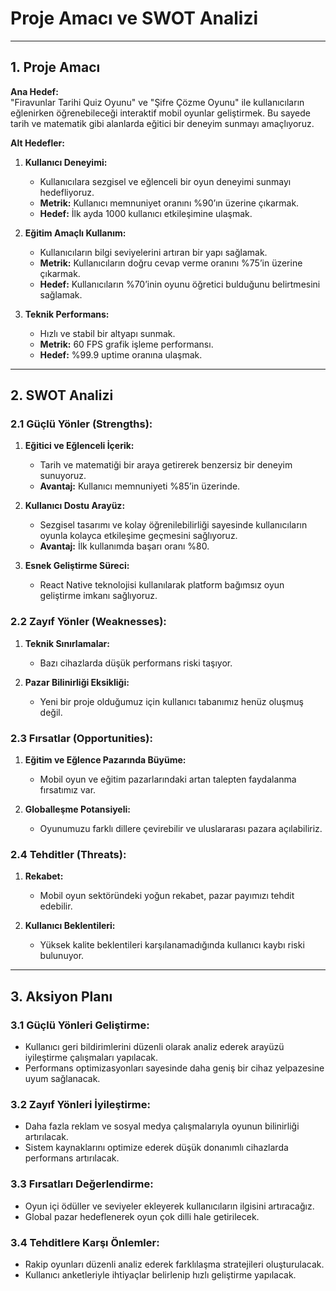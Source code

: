 # **Proje Amacı ve SWOT Analizi**

---

## **1. Proje Amacı**

**Ana Hedef:**  
"Firavunlar Tarihi Quiz Oyunu" ve "Şifre Çözme Oyunu" ile kullanıcıların eğlenirken öğrenebileceği interaktif mobil oyunlar geliştirmek. Bu sayede tarih ve matematik gibi alanlarda eğitici bir deneyim sunmayı amaçlıyoruz.

**Alt Hedefler:**

1. **Kullanıcı Deneyimi:**  
   - Kullanıcılara sezgisel ve eğlenceli bir oyun deneyimi sunmayı hedefliyoruz.  
   - **Metrik:** Kullanıcı memnuniyet oranını %90’ın üzerine çıkarmak.  
   - **Hedef:** İlk ayda 1000 kullanıcı etkileşimine ulaşmak.  

2. **Eğitim Amaçlı Kullanım:**  
   - Kullanıcıların bilgi seviyelerini artıran bir yapı sağlamak.  
   - **Metrik:** Kullanıcıların doğru cevap verme oranını %75’in üzerine çıkarmak.  
   - **Hedef:** Kullanıcıların %70’inin oyunu öğretici bulduğunu belirtmesini sağlamak.  

3. **Teknik Performans:**  
   - Hızlı ve stabil bir altyapı sunmak.  
   - **Metrik:** 60 FPS grafik işleme performansı.  
   - **Hedef:** %99.9 uptime oranına ulaşmak.  

---

## **2. SWOT Analizi**

### **2.1 Güçlü Yönler (Strengths):**

1. **Eğitici ve Eğlenceli İçerik:**  
   - Tarih ve matematiği bir araya getirerek benzersiz bir deneyim sunuyoruz.  
   - **Avantaj:** Kullanıcı memnuniyeti %85’in üzerinde.  

2. **Kullanıcı Dostu Arayüz:**  
   - Sezgisel tasarımı ve kolay öğrenilebilirliği sayesinde kullanıcıların oyunla kolayca etkileşime geçmesini sağlıyoruz.  
   - **Avantaj:** İlk kullanımda başarı oranı %80.  

3. **Esnek Geliştirme Süreci:**  
   - React Native teknolojisi kullanılarak platform bağımsız oyun geliştirme imkanı sağlıyoruz.  

### **2.2 Zayıf Yönler (Weaknesses):**

1. **Teknik Sınırlamalar:**  
   - Bazı cihazlarda düşük performans riski taşıyor.  

2. **Pazar Bilinirliği Eksikliği:**  
   - Yeni bir proje olduğumuz için kullanıcı tabanımız henüz oluşmuş değil.  

### **2.3 Fırsatlar (Opportunities):**

1. **Eğitim ve Eğlence Pazarında Büyüme:**  
   - Mobil oyun ve eğitim pazarlarındaki artan talepten faydalanma fırsatımız var.  

2. **Globalleşme Potansiyeli:**  
   - Oyunumuzu farklı dillere çevirebilir ve uluslararası pazara açılabiliriz.  

### **2.4 Tehditler (Threats):**

1. **Rekabet:**  
   - Mobil oyun sektöründeki yoğun rekabet, pazar payımızı tehdit edebilir.  

2. **Kullanıcı Beklentileri:**  
   - Yüksek kalite beklentileri karşılanamadığında kullanıcı kaybı riski bulunuyor.  

---

## **3. Aksiyon Planı**

### **3.1 Güçlü Yönleri Geliştirme:**
- Kullanıcı geri bildirimlerini düzenli olarak analiz ederek arayüzü iyileştirme çalışmaları yapılacak.  
- Performans optimizasyonları sayesinde daha geniş bir cihaz yelpazesine uyum sağlanacak.  

### **3.2 Zayıf Yönleri İyileştirme:**
- Daha fazla reklam ve sosyal medya çalışmalarıyla oyunun bilinirliği artırılacak.  
- Sistem kaynaklarını optimize ederek düşük donanımlı cihazlarda performans artırılacak.  

### **3.3 Fırsatları Değerlendirme:**
- Oyun içi ödüller ve seviyeler ekleyerek kullanıcıların ilgisini artıracağız.  
- Global pazar hedeflenerek oyun çok dilli hale getirilecek.  

### **3.4 Tehditlere Karşı Önlemler:**
- Rakip oyunları düzenli analiz ederek farklılaşma stratejileri oluşturulacak.  
- Kullanıcı anketleriyle ihtiyaçlar belirlenip hızlı geliştirme yapılacak.  
